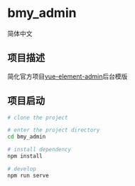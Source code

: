 # bmy_admin

简体中文

## 项目描述

简化官方项目[vue-element-admin](https://github.com/PanJiaChen/vue-element-admin)后台模版

## 项目启动

```bash
# clone the project

# enter the project directory
cd bmy_admin

# install dependency
npm install

# develop
npm run serve
